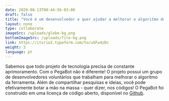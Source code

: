 ```yaml
---
date: 2020-08-13T00:44:56-03:00
draft: false
title: "Você é um desenvolvedor e quer ajudar a melhorar o algoritmo do PegaBot?"
layout: none
type: collaborate
imageSrc: /uploads/globe-bg.png
bottomImageSrc: /uploads/file-bg.png
link: https://itsrio2.typeform.com/to/uGFw4zDc
weight: 3
language: pt
---
```

Sabemos que todo projeto de tecnologia precisa de constante aprimoramento. Com o PegaBot não é diferente! O projeto possui um grupo de desenvolvedores voluntários que trabalham para melhorar o algoritmo da ferramenta. Além de compartilhar pesquisas e ideias, você pode efetivamente botar a mão na massa - quer dizer, nos códigos! O PegaBot foi construído em uma licença de código aberto, disponível no [Github](https://github.com/AppCivico/pegabot).
